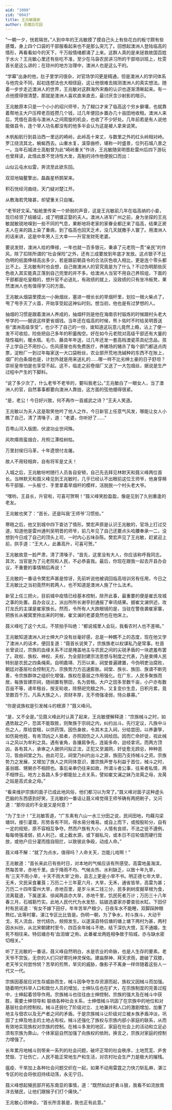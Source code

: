 ```yaml
---
aid: "1008"
zid: "0043"
title: 王兆敏履新
author: 恶魔后花园
---
```


“一朝一夕，恍若隔世。”人到中年的王兆敏摸了摸自己头上有些花白的板寸颇有些感慨，身上四个口袋的干部服看起来也不是那么突兀了。回想起澳洲人登陆临高的情形，再看看如今的天下，千万般情绪都涌了上来。这群人真的是来拯救故国百姓于水火？王兆敏心里还有些吃不准，至少在马袅农民讲习所的干部培训班上，杜雯首长是这么讲的；在琼州的地方治理中，澳洲人也是这么干的。

“学幕”出身的他，肚子里学问很杂，对官场学问更是精通，但是澳洲人的学问体系与他完全不同，起初连想法也大相径庭，这让他很难去揣测澳洲人的真实想法。随着一步步走近澳洲人的世界，王兆敏对这群海外宋裔的认识也逐渐清晰起来。有一点他摸得很清楚，那就是澳洲人喜欢直来直去，最讨厌含沙射影的暗示。

王兆敏原本只是一个小小的绍兴师爷，为了糊口才来了临高这个穷乡僻壤，也就靠着帮地主大户压榨老百姓攒几个钱，过几年便回乡置办几十亩田地收租。澳洲人来后，凭借在县衙与澳洲人之间周旋的机会，也收了不少好处。几年前若是有人说他能做县令，连个举人功名都没有的他多半会认为这是被人拿来说笑。

木帆船航行到县治西一里远的崎岭，此岭高十来丈，与数里之外的红头岭相对峙。罗江绕流其北，蜿蜒西去。山重水复，溪穿曲桥，堪称一时盛景，位列石城八景之一。当年石城进士高魁曾为此“崎岭重关”作诗，王兆敏随吴明晋赴雷州后四下游玩也曾拜读，此情此景不觉诗性大发，高魁的诗作他便脱口而出：

山似云屯水似雷，奔流至此欲东回。

双双地轴鳌擎出，磊磊星桥鹊架来。

积石恍经河曲绕，天门疑对楚江开。

从教海若凭陵甚，却望重关只自摧。

“老爷好文采。”船舱里传来一个娇弱的声音，这是王兆敏前几年在临高纳的小妾，现已经领了结婚证，成了明媒正娶的夫人。澳洲人进军广州之前，身为坐探的王兆敏就敏锐地嗅到一些不同的气息，果断地将老家的家眷全都迁来了临高，结果正房夫人在来的路上染了重病，到了临高也回天乏术，没几天就撒手人寰了。用澳洲人的话来讲，这是中年男人三大幸——升官发财死老婆。

要说发财，澳洲人给的俸禄，一年也就一百多银元，秉承了元老院一贯“亲民”的作风，除了扣除所谓的“社会保险”之外，还有三成要放到年底才发放。这点银子不比伪明的纸面俸禄高出多少，若是跟前朝县令的合法灰色收入相比，更是连个零头都比不上。王兆敏有时也会想，自己做澳洲人的官究竟是为了什么？不过伪明那些灰色收入其实能真正落到自己兜里的并不多。给澳洲人当官不用自己养班组，下面的干部都是吃皇粮的，想升官不必送礼，有政绩的就上，没政绩的只有坐冷板凳，果然澳洲人也有值得学习的方面。

王兆敏从烟袋里摸出一小揪烟丝，塞进一根长长的旱烟杆里，划拉一根火柴点了，甩了甩手灭了火苗，开始享受起这神仙时刻。想当初，他也是有过梦想的人。

抽烟的习惯是跟着澳洲人养成的，抽烟杆则是他在海南农村锻炼的时候跟村头老大爷学的——据说这样更省烟钱。当年还在临高的时候，熊卜佑时不时给吴明晋送些“澳洲高级享受”，也少不了自己的一份，谁知道这玩意儿竟然上瘾，沾上了便一发不可收拾，险些把自己多年的积蓄掏空。好在如今元老院对高级干部还有大量的隐性福利，暖水瓶、毛巾、藤具年年送，过几年还发一套高档澳瓷茶具纪念品，孩子上学自己不用抄心，伤风感冒也有免费医疗，养猪场的猪杀了每个部门都送点肉票，淀粉厂一到过年每家送一大口袋粉丝，农业部开荒地洗碱种的东西不在账上，烟厂的白条烟也是，计划外就是用来送礼的……哪一样不比劣绅土豪的日子舒坦？崇祯皇帝怕是也享受不起。这不，临走之前卷烟厂又送了一大包烟丝，据说是生产过程中产生的下脚料。

“说了多少次了，什么老爷不老爷的，要叫我老公。”王兆敏白了一眼女人，当了澳洲人的官，自然事事都要向澳洲人靠拢，这方面的弦他绷得很紧。

“是，老公！今日好兴致，何不再作一首威武之诗？”王夫人笑道。

王兆敏以为夫人这是取笑他吟了他人之作，今日新官上任意气风发，哪能让女人小瞧了自己，清了清嗓子，道：“老婆，你听好了……”

百粤山河入版图，伏波功业世间殊。

风吹瘴雨蛮烟合，月照江潭桂树枯。

万里封侯归马革，十年遗恨付龙屠。

故人不用轻相弃，自有将军是丈夫！

入城之后，王兆敏吩咐随行人员各自安顿，自己先去拜见林默天和聂义峰两位首长。当林默天和聂义峰见到王兆敏时，几乎已经认不出眼前这位王师爷，他身穿棉布干部服、一头板寸、手里拿着旱烟杆的模样，活脱脱一个村头老大爷。

“嘿哟，王县长，升官啦，可喜可贺啊！”聂义峰笑脸盈盈，像是见到了久别重逢的老友。

王兆敏也笑了：“首长，还是叫我‘王师爷’习惯些。”

寒暄之后，他又到城中四下查访了情形。樊宏声原是认识王兆敏的，官场上打过交道，知道他是雷州通判吴明晋的师爷，前几年见了自己还要点头哈腰奉承一二，没想到今日成了自己的顶头上司，一时内心五味杂陈。樊宏声见了王兆敏，赶紧迎上前，拱手道：“王大人，此番高升，可喜可贺。”

王兆敏故意一脸严肃，清了清嗓子，“首先，这里没有大人，你应该称呼我同志。其次，当官是为了元老院和人民，不必恭喜我。最后，你现在跟我一起去开县办会议，不重要的事情稍后再说！”

王兆敏的一番话令樊宏声甚是惊讶，先前听说他被调回临高培训另有任用，今日之王兆敏比之当初竟然判若两人，也不知道是澳洲人施了什么法术。

新官上任三把火，目前城中疫情已经基本控制，除开此事，最重要的便是崔氏攻城之事的处置。县办会议上，派出所所长谢亭封通报了审讯结果。据崔文澜供述，攻打龙氏的主谋是崔家族长。然而，令所有人大跌眼镜的是，当驻在警夜袭崔家寨，把族长从被窝里拎出来的时候，崔文澜的老婆竟然也在他床上。

聂义峰吃了这个大瓜，不禁拍手叫绝：“都说城里人会玩，我看农村人也不差嘛。”

王兆敏知道澳洲人对士绅大户没有丝毫好感，总是一种瞧不上的态度，现在他又学了澳洲人的话术，便回复道：“聂首长说笑了，宗族族老以权谋私乃是常事。杜首长曾说过，宗族的血缘关系不过是掩盖地主与农民之间的尖锐矛盾的一块遮羞布罢了。政权、族权、神权、夫权，为全部封建宗法思想与制度之代表，乃是束缚人民特别是农民之四条绳索。自明嘉靖、万历以来，祠堂普遍建置，今伪明吏治腐败，朝廷对基层社会控制无力，宗族势力方迅速膨胀。祠堂、族长、族田、族谱不断完善，令宗族群体之组织化增强，族权在基层之作用强化。在广东，人民多聚族而居，每族皆建宗祠，随祠置有祭田，名为尝租。大户之田多至数千亩，小户亦有数百亩不等，递年租谷，按支轮收，除祭祀完粮之外，又复变价生息，日积月累，竟至数百千万。凡系大族之人，资财丰厚，无不倚强凌弱，恃众暴寡。”

“你是说族权是引发械斗的根源？”聂义峰问。

“是，又不全是。”见聂义峰此时认真了起来，王兆敏便解释道：“宗族械斗之时，如遇势敌之户，恐其不能取胜，则聚族于宗祠之内，纠约出斗。先行定议，凡族中斗伤之人，厚给尝租，以供药饵，因伤身故，令其木主入祠，分给尝田，以养妻孥，如伤毙他姓，有肯顶凶之人抵者，亦照因伤之人入祠给田。因而亡命奸徒，视此械斗之风以为牟利之具。遇有雀角，各攘肩争先，连毙多命，迨经拿讯，而两方顶凶，各有其人，承审之人据供问拟正法，正犯又至漏网，奸徒愈无顾忌，种种恶习，皆由祠堂之为。由此可见，祠堂乃纠约出斗之源，族田乃支持械斗之资。宗族势力之发展，又增加了族人之共同体意识，置宗族声誉与利益于首位，械斗之时，虽翁婿、甥舅亦不相顾也。事后亲串仍往来如故，所谓斗者公事，往来者私情，两不相悖云。地方上各路人多少都能扯上点关系，譬如崔文澜之妹乃龙昺之母，龙昺之姑是高式金之母。”

“看来维护宗族的面子已成此地风俗，他们都习以为常了。”聂义峰对面子这种虚头巴脑的东西感到好笑，王兆敏的一番话让聂义峰觉得王师爷确有两把刷子，又问道：“那你说的不全是又是何意？”

“为了生计！”王兆敏答道，“广东素有六山一水三分田之说，民间田地，均藉沟梁塘圳，接引灌溉，形势各有不同，得水易分难易。或自上而下，或按股轮分，自有一定的规矩，原不容相互争夺。然而户族有大小，人情有良顽，不法之徒不遵例，每每倚强凌弱，损人利己，或上截水源，或下掘私沟，或本日不应轮值而硬行戽放，或他户应分灌而擅自阻拦，以致彼此争殴，动成人命。”

聂义峰不解：“就了为点水，值得吗？人命关天，岂能儿戏啊！”

王兆敏道：“首长来此已有些时日，对本地的气候应该有所感受。高雷地虽海滨，然每苦旱，赤地千里。由于降雨不均、气候炎热、水利缺乏，以致十年九旱，有‘三天不雨小旱，十天不雨大旱’之称，县志上更是小旱不书。明正德七年大旱，无禾，灾民采食薯莨；万历二十三年夏六月，大旱，无禾，通省皆旱，高雷为甚；万历二十四年雷州大旱，赤地百里，是岁斗米二钱三分，民多剥树皮掘草根为食，流离载道，下属遂溪、徐闻两县亦大旱，赤地千里，饥民死者万计；万历三十八年春三月，石城簕竹实。此地人民代代为水发愁，姑娘选婆家亦要查验水缸。下田仔村有民谣道：‘有女不嫁下田仔，年年苦旱产粮少，日夜车水不能睡，双脚踩肿眼熬红。’此等村寨，湛江专区比比皆是。伪明一朝，为了争水，村斗族斗，大动干戈，死人流血，世代结仇，频频发生。以遂溪县特侣塘的塘上塘下两村为甚，两村因水纠纷，从北宋朝建村至今，四百余年械斗不绝，结下深仇大恨，互不通婚，生死不相往来。特侣塘亦有‘血泪塘’之称。此番崔龙两姓相争致于陷城，亦与缺水密切相关。”

听了王兆敏的一番话，聂义峰自然明白，水是农业的命脉，也是人生存的要素。老天爷不赏饭，无奈的人们只好寄托神灵保佑。建庙祭神、拜天求雨，跪破了双膝，老天爷又何尝怜悯？苦旱的煎熬，旱灾的威胁，像影子不离身一样伴随着这些人一代又一代。

宗族因基层应对生存威胁而生，械斗因争夺生存资源而起，族权又因械斗而加强。随着明代科举人口和致仕人员的增加，士绅队伍也在扩大，在宗族制度的完善过程中，士绅起着领导作用。宗族械斗也往往由士绅控制，宗族的强大及在械斗中获胜，需要士绅领导和 联络各种社会关系，士绅借械斗巩固了在宗族中的地位和对基层社会的控制权。械斗还弱化了阶级对立、土地兼并和人口的激剧增加，加重了地主与佃农以及无产者之间的矛盾。于是宗族械斗让阶级对立被乡族矛盾冲淡，巩固了士绅及地主的土地占有权。械斗还强化了族权与宗族内部小家庭的联系，从而有效地实现族权对宗族的控制。在械斗多发的地区，家庭在社会上的活动和立足必须有宗族为靠山，个体家庭自然加强了向族权的依附。换言之，宗族对家庭的控制力增强了。

长年累月地械斗则带来一系列的社会问题，破坏正常的社会秩序，土地荒芜、庐舍焚毁、丁壮伤亡，人民不能正常地生产和生活，对农村社会生产力是极大的摧残。

瘟疫、干旱加上各种社会问题交织在一起，如果不动用雷霆之力快刀斩乱麻，湛江专区的社会将依旧持续动荡，永无宁日。

聂义峰想起殖民部开拓东南亚的事情，道：“既然如此好勇斗狠，我看不如流放南洋去殖民，让他们跟猴子们打个痛快。”

王兆敏心领神会，“首长所言甚是，我也正有此意。”
